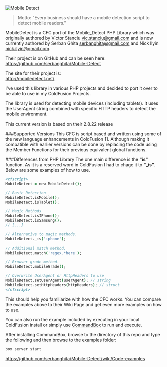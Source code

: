 ![Mobile Detect](http://demo.mobiledetect.net/logo-github.png)

> Motto: "Every business should have a mobile detection script to detect mobile readers."

MobileDetect is a CFC port of the Mobile_Detect PHP Library which was originally authored by
Victor Stanciu <vic.stanciu@gmail.com> and is now currently authored by
Serban Ghita <serbanghita@gmail.com> and Nick Ilyin <nick.ilyin@gmail.com>.

Their project is on GitHub and can be seen here:<br />
https://github.com/serbanghita/Mobile-Detect

The site for their project is:<br />
http://mobiledetect.net/

I've used this library in various PHP projects and decided to port it over to be able to use
in my ColdFusion Projects.

The library is used for detecting mobile devices (including tablets).
It uses the UserAgent string combined with specific HTTP headers to detect the mobile environment.

This current version is based on their 2.8.22 release

###Supported Versions
This CFC is script based and written using some of the new language enhancements in ColdFusion 11. Although making it compatible with earlier versions can be done by replacing the code using the Member Functions for their previous equivalent global functions.

###Differences from PHP Library
The one main difference is the __"is"__ function. As it is a reserved word in ColdFusion I had to chage it to __"_is"__. Below are some examples of how to use.

```ColdFusion
<cfscript>
MobileDetect = new MobileDetect();

// Basic Detection
MobileDetect.isMobile();
MobileDetect.isTablet();

// Magic Methods
MobileDetect.isIPhone();
MobileDetect.isSamsung();
// [...]

// Alternative to magic methods.
MobileDetect._is('iphone');

// Additional match method.
MobileDetect.match('regex.*here');

// Browser grade method.
MobileDetect.mobileGrade();

// Overwrite UserAgent or HttpHeaders to use
MobileDetect.setUserAgent(userAgent); // string
MobileDetect.setHttpHeaders(httpHeaders); // struct
</cfscript>
```

This should help you familiarize with how the CFC works. You can compare the examples above to their Wiki Page and get even more examples on how to use.

You can also run the example included by executing in your local ColdFusion install or simply use [CommandBox](https://www.ortussolutions.com/products/commandbox) to run and execute.

After installing CommandBox, browse to the directory of this repo and type the following and then browse to the examples folder:

```Bash
box server start
```

https://github.com/serbanghita/Mobile-Detect/wiki/Code-examples




